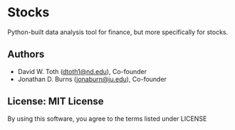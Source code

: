 # Stocks
Python-built data analysis tool for finance, but more specifically for stocks.

## Authors
* David W. Toth (dtoth1@nd.edu), Co-founder
* Jonathan D. Burns (jonaburn@iu.edu), Co-founder

## License: MIT License  
By using this software, you agree to the terms listed under LICENSE
